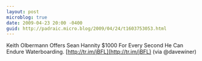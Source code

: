 ```yaml
---
layout: post
microblog: true
date: 2009-04-23 20:00 -0400
guid: http://padraic.micro.blog/2009/04/24/t1603753053.html
---
```

Keith Olbermann Offers Sean Hannity $1000 For Every Second He Can Endure Waterboarding. [http://tr.im/jBFL](http://tr.im/jBFL) (via @davewiner)
